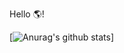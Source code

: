 Hello 🌎!

[![Anurag's github stats](https://github-readme-stats.vercel.app/api?username=komisan19&&count_private=true)]
